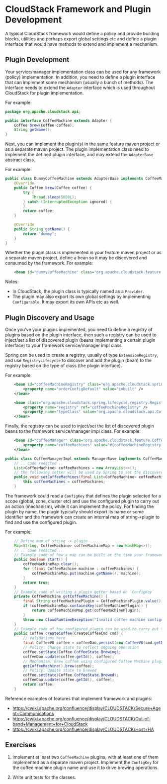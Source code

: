 # CloudStack Framework and Plugin Development

A typical CloudStack framework would define a policy and provide building
blocks, utilities and perhaps export global settings etc and define a plugin
interface that would have methods to extend and implement a mechanism.

## Plugin Development

Your service/manager implementation class can be used for any framework (policy)
implementation. In addition, you need to define a plugin interface that
can implement some mechanism (usually a bunch of methods). The interface needs
to extend the `Adapter` interface which is used throughout CloudStack for plugin
implementation.

For example:

```java
package org.apache.cloudstack.api;

public interface CoffeeMachine extends Adapter {
    Coffee brew(Coffee coffee);
    String getName();
}
```

Next, you can implement the plugin(s) in the same feature maven project or as a
separate maven project. The plugin implementation class need to implement the
defined plugin interface, and may extend the `AdapterBase` abstract class.

For example:

```java
public class DummyCoffeeMachine extends AdapterBase implements CoffeeMachine {
    @Override
    public Coffee brew(Coffee coffee) {
        try {
            Thread.sleep(5000L);
        } catch (InterruptedException ignored) {
        }
        return coffee;
    }

    @Override
    public String getName() {
        return "dummy";
    }
}
```

Whether the plugin class is implemented in your feature maven project or as a
separate maven project, define a bean so it may be discovered and consumed by
the framework. For example:

```xml
    <bean id="dummyCoffeeMachine" class="org.apache.cloudstack.feature.DummyCoffeeMachine" />
```

Notes:
- In CloudStack, the plugin class is typically named as a `Provider`.
- The plugin may also export its own global settings by implementing
  `Configurable`. It may export its own APIs etc as well.

## Plugin Discovery and Usage

Once you've your plugins implemented, you need to define a registry of plugins
based on the plugin interface, then such a registry can be used to inject/set
a list of discovered plugin (beans implementing a certain plugin interface)
to your framework service/manager impl class.

Spring can be used to create a registry, usually of type `ExtensionRegistry`,
and use `RegistryLifecycle` to discover and add the plugin (bean) to the
registry based on the type of class (the plugin interface).

For example:

```xml
    <bean id="coffeeMachineRegistry" class="org.apache.cloudstack.spring.lifecycle.registry.ExtensionRegistry">
        <property name="orderConfigDefault" value="inbuilt" />
    </bean>

    <bean class="org.apache.cloudstack.spring.lifecycle.registry.RegistryLifecycle">
        <property name="registry" ref="coffeeMachineRegistry" />
        <property name="typeClass" value="org.apache.cloudstack.api.CoffeeMachine" />
    </bean>
```

Finally, the registry can be used to inject/set the list of discovered plugin
beans to the framework service/manager impl class. For example:

```xml
    <bean id="coffeeManager" class="org.apache.cloudstack.feature.CoffeeManagerImpl">
        <property name="coffeeMachines" value="#{coffeeMachineRegistry.registered}" />
    </bean>
```

```java
public class CoffeeManagerImpl extends ManagerBase implements CoffeeManager, Configurable, PluggableService {
    // .. code redacted ..
    List<CoffeeMachine> coffeeMachines = new ArrayList<>();
    // the following setter will be used by Spring to set the discovered plugins
    public void setCoffeeMachines(final List<CoffeeMachine> coffeeMachines) {
        this.coffeeMachines = coffeeMachines;
    }
```

The framework could read a `ConfigKey` that defines the plugin selected for a
scope (global, zone, cluster etc) and use the configured plugin to carry out
an action (mechanism), while it can implement the policy. For finding the plugin
by name, the plugin typically should export its name or some identifier and the
framework can create an internal map of string->plugin to find and use the
configured plugin.

For example:
```java
    // Define map of string -> plugin
    Map<String, CoffeeMachine> coffeeMachineMap = new HashMap<>();
    // .. code redacted ..
    // Example code of how a map can be built at the time your framework starts
    public boolean start() {
        coffeeMachineMap.clear();
        for (final CoffeeMachine machine : coffeeMachines) {
            coffeeMachineMap.put(machine.getName(), machine);
        }
        return true;
    }
    // Example code of writing a plugin getter based on `ConfigKey`
    private CoffeeMachine getCoffeeMachine() {
        final String coffeeMachinePlugin = CoffeeMachinePlugin.value();
        if (coffeeMachineMap.containsKey(coffeeMachinePlugin)) {
            return coffeeMachineMap.get(coffeeMachinePlugin);
        }
        throw new CloudRuntimeException("Invalid coffee machine configured!");
    }
    // Example code of how configured plugin can be used to carry out task
    public Coffee createCoffee(CreateCoffeeCmd cmd) {
        // Validations here
        final CoffeeVO coffee = coffeeDao.persist(new CoffeeVO(cmd.getName(), CallContext.current().getCallingAccountId()));
        // Policy: Change state to reflect ongoing operation
        coffee.setState(Coffee.CoffeeState.Brewing);
        coffeeDao.update(coffee.getId(), coffee);
        // Mechanism: Brew coffee using configured Coffee Machine plugin
        getCoffeeMachine().brew(coffee);
        // Policy: Update state to brewed
        coffee.setState(Coffee.CoffeeState.Brewed);
        coffeeDao.update(coffee.getId(), coffee);
        return coffee;
    }
```

Reference examples of features that implement framework and plugins:
- https://cwiki.apache.org/confluence/display/CLOUDSTACK/Secure+Agent+Communications
- https://cwiki.apache.org/confluence/display/CLOUDSTACK/Out-of-band+Management+for+CloudStack
- https://cwiki.apache.org/confluence/display/CLOUDSTACK/Host+HA

## Exercises

1. Implement at least two `CoffeeMachine` plugins, with at least one of them
   implemented as a separate maven project. Implement the `ConfigKey` for the
   coffee machine plugin name and use it to drive brewing operations.

2. Write unit tests for the classes.
